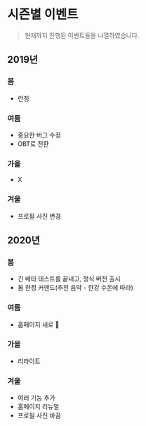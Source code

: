 # 시즌별 이벤트
> 현재까지 진행된 이벤트들을 나열하였습니다.

## 2019년
### 봄
- 런칭
### 여름
- 중요한 버그 수정
- OBT로 전환
### 가을
- X
### 겨울
- 프로필 사진 변경

## 2020년
### 봄
- 긴 베타 테스트를 끝내고, 정식 버전 출시
- 봄 한정 커맨드(추천 음악 - 한강 수온에 따라)
### 여름
- 홈페이지 새로 🎉
### 가을
- 리라이트
### 겨울
- 여러 기능 추가
- 홈페이지 리뉴얼
- 프로필 사진 바꿈
